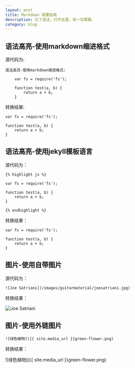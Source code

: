 ```yaml
---
layout: post
title: Markdown 简要指南
description: 忘了语法，打开这里，有一切需要。
category: blog
---
```


## 语法高亮-使用markdown缩进格式

源代码为:

```
语法高亮-使用markdown缩进格式:

    var fs = require('fs');
    
    function test(a, b) {
        return a + b;
    }
```

转换结果:

    var fs = require('fs');
    
    function test(a, b) {
        return a + b;
    }
    

## 语法高亮-使用jekyII模板语言

源代码为：

```
{% highlight js %}

var fs = require('fs');

function test(a, b) {
    return a + b;
}

{% endhighlight %}
```

转换结果：

    var fs = require('fs');
    
    function test(a, b) {
        return a + b;
    }

## 图片-使用自带图片

源代码为：

```
![Joe Satriani](/images/guitarmaterial/joesatriani.jpg)
```

转换结果：

![Joe Satriani](/images/guitarmaterial/joesatriani.jpg)

## 图片-使用外链图片

```
![绿色植物]({{ site.media_url }}green-flower.png)
```

转换结果：

![绿色植物]({{ site.media_url }}green-flower.png)


